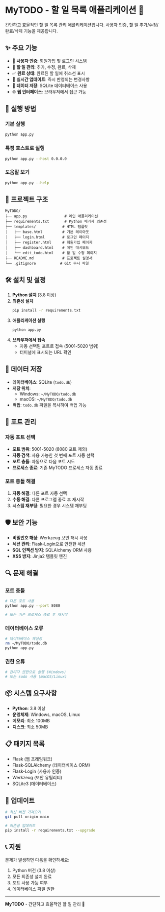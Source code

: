 # MyTODO - 할 일 목록 애플리케이션 📝

간단하고 효율적인 할 일 목록 관리 애플리케이션입니다. 사용자 인증, 할 일 추가/수정/완료/삭제 기능을 제공합니다.

## ✨ 주요 기능

- 🔐 **사용자 인증**: 회원가입 및 로그인 시스템
- 📝 **할 일 관리**: 추가, 수정, 완료, 삭제
- ✅ **완료 상태**: 완료된 할 일에 취소선 표시
- 🔄 **실시간 업데이트**: 즉시 반영되는 변경사항
- 💾 **데이터 저장**: SQLite 데이터베이스 사용
- 🌐 **웹 인터페이스**: 브라우저에서 접근 가능

## 🚀 실행 방법

### 기본 실행
```bash
python app.py
```

### 특정 호스트로 실행
```bash
python app.py --host 0.0.0.0
```

### 도움말 보기
```bash
python app.py --help
```

## 📁 프로젝트 구조

```
MyTODO/
├── app.py                 # 메인 애플리케이션
├── requirements.txt       # Python 패키지 의존성
├── templates/            # HTML 템플릿
│   ├── base.html         # 기본 레이아웃
│   ├── login.html        # 로그인 페이지
│   ├── register.html     # 회원가입 페이지
│   ├── dashboard.html    # 메인 대시보드
│   └── edit_todo.html    # 할 일 수정 페이지
├── README.md             # 프로젝트 설명서
└── .gitignore           # Git 무시 파일
```

## 🛠️ 설치 및 설정

1. **Python 설치** (3.8 이상)
2. **의존성 설치**
   ```bash
   pip install -r requirements.txt
   ```
3. **애플리케이션 실행**
   ```bash
   python app.py
   ```
4. **브라우저에서 접속**
   - 자동 선택된 포트로 접속 (5001-5020 범위)
   - 터미널에 표시되는 URL 확인

## 💾 데이터 저장

- **데이터베이스**: SQLite (`todo.db`)
- **저장 위치**: 
  - Windows: `~/MyTODO/todo.db`
  - macOS: `~/MyTODO/todo.db`
- **백업**: `todo.db` 파일을 복사하여 백업 가능

## 🔧 포트 관리

### 자동 포트 선택
- **포트 범위**: 5001-5020 (8080 포트 제외)
- **자동 검색**: 사용 가능한 첫 번째 포트 자동 선택
- **포트 충돌**: 자동으로 다음 포트 시도
- **프로세스 종료**: 기존 MyTODO 프로세스 자동 종료

### 포트 충돌 해결
1. **자동 해결**: 다른 포트 자동 선택
2. **수동 해결**: 다른 프로그램 종료 후 재시작
3. **시스템 재부팅**: 필요한 경우 시스템 재부팅

## 🛡️ 보안 기능

- **비밀번호 해싱**: Werkzeug 보안 해시 사용
- **세션 관리**: Flask-Login으로 안전한 세션
- **SQL 인젝션 방지**: SQLAlchemy ORM 사용
- **XSS 방지**: Jinja2 템플릿 엔진

## 🔍 문제 해결

### 포트 충돌
```bash
# 다른 포트 사용
python app.py --port 8080

# 또는 기존 프로세스 종료 후 재시작
```

### 데이터베이스 오류
```bash
# 데이터베이스 재생성
rm ~/MyTODO/todo.db
python app.py
```

### 권한 오류
```bash
# 관리자 권한으로 실행 (Windows)
# 또는 sudo 사용 (macOS/Linux)
```

## 📦 시스템 요구사항

- **Python**: 3.8 이상
- **운영체제**: Windows, macOS, Linux
- **메모리**: 최소 100MB
- **디스크**: 최소 50MB

## 📋 패키지 목록

- Flask (웹 프레임워크)
- Flask-SQLAlchemy (데이터베이스 ORM)
- Flask-Login (사용자 인증)
- Werkzeug (보안 유틸리티)
- SQLite3 (데이터베이스)

## 🔄 업데이트

```bash
# 최신 버전 가져오기
git pull origin main

# 의존성 업데이트
pip install -r requirements.txt --upgrade
```

## 📞 지원

문제가 발생하면 다음을 확인하세요:
1. Python 버전 (3.8 이상)
2. 모든 의존성 설치 완료
3. 포트 사용 가능 여부
4. 데이터베이스 파일 권한

---

**MyTODO** - 간단하고 효율적인 할 일 관리 🎯 